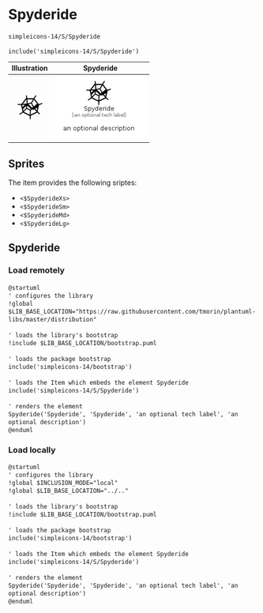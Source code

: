 # Spyderide


```text
simpleicons-14/S/Spyderide
```

```text
include('simpleicons-14/S/Spyderide')
```



| Illustration | Spyderide |
| :---: | :---: |
| ![illustration for Illustration](../../simpleicons-14/S/Spyderide.png) | ![illustration for Spyderide](../../simpleicons-14/S/Spyderide.Local.png) |



## Sprites
The item provides the following sriptes:

- `<$SpyderideXs>`
- `<$SpyderideSm>`
- `<$SpyderideMd>`
- `<$SpyderideLg>`





## Spyderide

### Load remotely
```plantuml
@startuml
' configures the library
!global $LIB_BASE_LOCATION="https://raw.githubusercontent.com/tmorin/plantuml-libs/master/distribution"

' loads the library's bootstrap
!include $LIB_BASE_LOCATION/bootstrap.puml

' loads the package bootstrap
include('simpleicons-14/bootstrap')

' loads the Item which embeds the element Spyderide
include('simpleicons-14/S/Spyderide')

' renders the element
Spyderide('Spyderide', 'Spyderide', 'an optional tech label', 'an optional description')
@enduml
```

### Load locally
```plantuml
@startuml
' configures the library
!global $INCLUSION_MODE="local"
!global $LIB_BASE_LOCATION="../.."

' loads the library's bootstrap
!include $LIB_BASE_LOCATION/bootstrap.puml

' loads the package bootstrap
include('simpleicons-14/bootstrap')

' loads the Item which embeds the element Spyderide
include('simpleicons-14/S/Spyderide')

' renders the element
Spyderide('Spyderide', 'Spyderide', 'an optional tech label', 'an optional description')
@enduml
```

